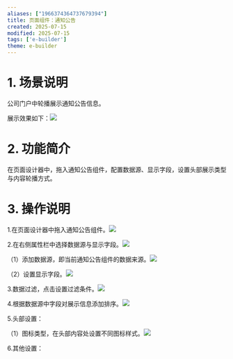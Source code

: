 ```yaml
---
aliases: ["1966374364737679394"]
title: 页面组件：通知公告
created: 2025-07-15
modified: 2025-07-15
tags: ['e-builder']
theme: e-builder
---
```


# 1. 场景说明

公司门户中轮播展示通知公告信息。

展示效果如下：![](https://myhelpdoc.oss-cn-heyuan.aliyuncs.com/mdimages/abfa6b1f644b8bb8153f816306aed743.jpg)

#

# 2. 功能简介

在页面设计器中，拖入通知公告组件，配置数据源、显示字段，设置头部展示类型与内容轮播方式。

#

# 3. 操作说明

1.在页面设计器中拖入通知公告组件。![](https://myhelpdoc.oss-cn-heyuan.aliyuncs.com/mdimages/ecdcab9a3091348eb3f6300e0d22fc63.jpg)

2.在右侧属性栏中选择数据源与显示字段。![](https://myhelpdoc.oss-cn-heyuan.aliyuncs.com/mdimages/3addecb7b66e16234774f8979d734925.jpg)

（1）添加数据源，即当前通知公告组件的数据来源。![](https://myhelpdoc.oss-cn-heyuan.aliyuncs.com/mdimages/bfca5bba81b000104c1285c6a1244287.jpg)

（2）设置显示字段。![](https://myhelpdoc.oss-cn-heyuan.aliyuncs.com/mdimages/b422788a91083c5e12ee91a009fc453b.jpg)

3.数据过滤，点击设置过滤条件。![](https://myhelpdoc.oss-cn-heyuan.aliyuncs.com/mdimages/224afdd785d0612fc6a170c2f9b351d0.jpg)

4.根据数据源中字段对展示信息添加排序。![](https://myhelpdoc.oss-cn-heyuan.aliyuncs.com/mdimages/9ce7f0ded21ca6da735ea30cd11c13d0.jpg)

5.头部设置：

（1）图标类型，在头部内容处设置不同图标样式。![](https://myhelpdoc.oss-cn-heyuan.aliyuncs.com/mdimages/a2981d394e2d5c0641abe15af62bee56.jpg)

6.其他设置：

